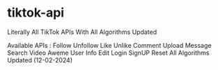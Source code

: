# tiktok-api
Literally All TikTok APIs With All Algorithms Updated

Available APIs :
Follow
Unfollow
Like
Unlike
Comment
Upload
Message
Search
Video Aweme
User Info
Edit
Login
SignUP
Reset
All Algorithms Updated (12-02-2024)
